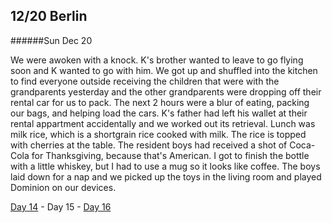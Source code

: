 12/20 Berlin
-------------
######Sun Dec  20

We were awoken with a knock. K's brother wanted to leave to go flying soon and K wanted to go with him. We got up and shuffled into the kitchen to find everyone outside receiving the children that were with the grandparents yesterday and the other grandparents were dropping off their rental car for us to pack. The next 2 hours were a blur of eating, packing our bags, and helping load the cars. K's father had left his wallet at their rental appartment accidentally and we worked out its retrieval. Lunch was milk rice, which is a shortgrain rice cooked with milk. The rice is topped with cherries at the table. The resident boys had received a shot of Coca-Cola for Thanksgiving, because that's American. I got to finish the bottle with a little whiskey, but I had to use a mug so it looks like coffee. The boys laid down for a nap and we picked up the toys in the living room and played Dominion on our devices.

[Day 14](12-19-Berlin.md) - Day 15 - [Day 16](12-21-Linstow.md)
